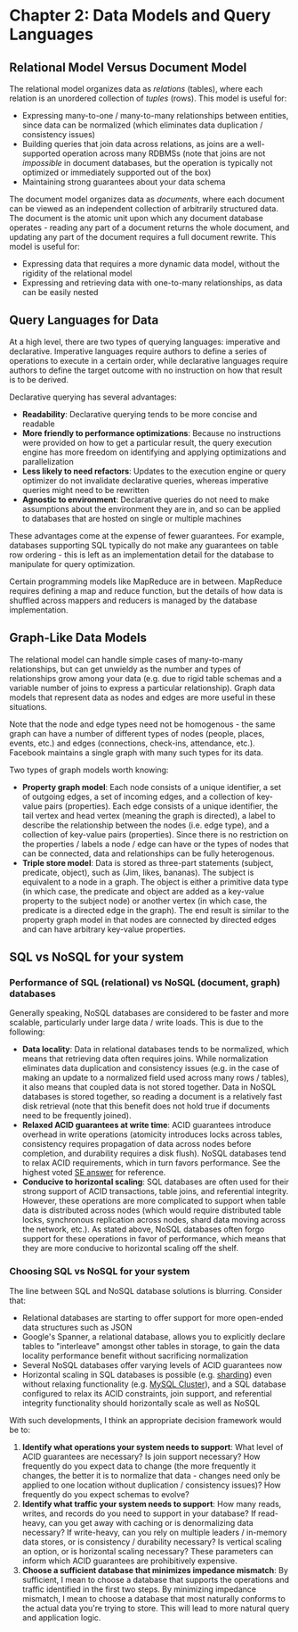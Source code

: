 # Chapter 2: Data Models and Query Languages

## Relational Model Versus Document Model

The relational model organizes data as *relations* (tables), where each relation is an unordered 
collection of *tuples* (rows). This model is useful for:

- Expressing many-to-one / many-to-many relationships between entities, since data can be 
  normalized (which eliminates data duplication / consistency issues)
- Building queries that join data across relations, as joins are a well-supported operation across 
  many RDBMSs (note that joins are not *impossible* in document databases, but the operation is 
  typically not optimized or immediately supported out of the box)
- Maintaining strong guarantees about your data schema  
  
The document model organizes data as *documents*, where each document can be viewed as an 
independent collection of arbitrarily structured data. The document is the atomic unit upon 
which any document database operates - reading any part of a document returns the whole 
document, and updating any part of the document requires a full document rewrite. This model is 
useful for:

- Expressing data that requires a more dynamic data model, without the rigidity of the 
  relational model
- Expressing and retrieving data with one-to-many relationships, as data can be easily nested

## Query Languages for Data

At a high level, there are two types of querying languages: imperative and declarative. 
Imperative languages require authors to define a series of operations to execute in a certain 
order, while declarative languages require authors to define the target outcome with no 
instruction on how that result is to be derived. 

Declarative querying has several advantages:

- **Readability**: Declarative querying tends to be more concise and readable
- **More friendly to performance optimizations**: Because no instructions were provided on how 
  to get a particular result, the query execution engine has more freedom on identifying and 
  applying optimizations and parallelization
- **Less likely to need refactors**: Updates to the execution engine or query optimizer do not 
  invalidate declarative queries, whereas imperative queries might need to be rewritten
- **Agnostic to environment**: Declarative queries do not need to make assumptions about the 
  environment they are in, and so can be applied to databases that are hosted on single or 
  multiple machines 

These advantages come at the expense of fewer guarantees. For example, databases supporting SQL 
typically do not make any guarantees on table row ordering - this is left as an implementation 
detail for the database to manipulate for query optimization.

Certain programming models like MapReduce are in between. MapReduce requires defining a map and 
reduce function, but the details of how data is shuffled across mappers and reducers is managed by 
the database implementation.

## Graph-Like Data Models

The relational model can handle simple cases of many-to-many relationships, but can get unwieldy 
as the number and types of relationships grow among your data (e.g. due to rigid table schemas 
and a variable number of joins to express a particular relationship). Graph data models that 
represent data as nodes and edges are more useful in these situations. 

Note that the node and edge types need not be homogenous - the same graph can have a number of 
different types of nodes (people, places, events, etc.) and edges (connections, check-ins, 
attendance, etc.). Facebook maintains a single graph with many such types for its data.

Two types of graph models worth knowing:

- **Property graph model**: Each node consists of a unique identifier, a set of outgoing edges, 
  a set of incoming edges, and a collection of key-value pairs (properties). Each edge consists 
  of a unique identifier, the tail vertex and head vertex (meaning the graph is directed), a 
  label to describe the relationship between the nodes (i.e. edge type), and a collection of 
  key-value pairs (properties). Since there is no restriction on the properties / labels a node 
  / edge can have or the types of nodes that can be connected, data and relationships can be 
  fully heterogenous.   
- **Triple store model**: Data is stored as three-part statements (subject, predicate, object), 
  such as (Jim, likes, bananas). The subject is equivalent to a node in a graph. The object is 
  either a primitive data type (in which case, the predicate and object are added as a key-value 
  property to the subject node) or another vertex (in which case, the predicate is a directed 
  edge in the graph). The end result is similar to the property graph model in that nodes are 
  connected by directed edges and can have arbitrary key-value properties. 
  
## SQL vs NoSQL for your system

### Performance of SQL (relational) vs NoSQL (document, graph) databases

Generally speaking, NoSQL databases are considered to be faster and more scalable, particularly 
under large data / write loads. This is due to the following:

- **Data locality**: Data in relational databases tends to be normalized, which means that 
  retrieving data often requires joins. While normalization eliminates data duplication and 
  consistency issues (e.g. in the case of making an update to a normalized field used across 
  many rows / tables), it also means that coupled data is not stored together. Data in 
  NoSQL databases is stored together, so reading a document is a relatively fast disk retrieval 
  (note that this benefit does not hold true if documents need to be frequently joined).
- **Relaxed ACID guarantees at write time**: ACID guarantees introduce overhead in write 
  operations (atomicity introduces locks across tables, consistency requires propagation of data 
  across nodes before completion, and durability requires a disk flush). NoSQL databases tend to 
  relax ACID requirements, which in turn favors performance. See the highest voted 
  [SE answer](https://softwareengineering.stackexchange.com/questions/194340/why-are-nosql-databases-more-scalable-than-sql) 
  for reference.
- **Conducive to horizontal scaling**: SQL databases are often used for their strong support of 
  ACID transactions, table joins, and referential integrity. However, these operations are more 
  complicated to support when table data is distributed across nodes (which would require 
  distributed table locks, synchronous replication across nodes, shard data moving across the 
  network, etc.). As stated above, NoSQL databases often forgo support for these operations in 
  favor of performance, which means that they are more conducive to horizontal scaling off the 
  shelf.
  
### Choosing SQL vs NoSQL for your system

The line between SQL and NoSQL database solutions is blurring. Consider that:

- Relational databases are starting to offer support for more open-ended data structures such as 
  JSON
- Google's Spanner, a relational database, allows you to explicitly declare tables to 
"interleave" amongst other tables in storage, to gain the data locality performance benefit 
without sacrificing normalization
- Several NoSQL databases offer varying levels of ACID guarantees now
- Horizontal scaling in SQL databases is possible (e.g. 
  [sharding](https://en.wikipedia.org/wiki/Shard_(database_architecture))) even without relaxing 
  functionality (e.g. [MySQL Cluster](https://www.mysql.com/products/cluster/scalability.html)), 
  and a SQL database configured to relax its ACID constraints, join support, and referential 
  integrity functionality should horizontally scale as well as NoSQL

With such developments, I think an appropriate decision framework would be to:

1. **Identify what operations your system needs to support**: What level of ACID guarantees are 
   necessary? Is join support necessary? How frequently do you expect data to change (the more 
   frequently it changes, the better it is to normalize that data - changes need only be applied to 
   one location without duplication / consistency issues)? How frequently do you expect schemas 
   to evolve?
2. **Identify what traffic your system needs to support**: How many reads, writes, and records 
   do you need to support in your database? If read-heavy, can you get away with caching or is 
   denormalizing data necessary? If write-heavy, can you rely on multiple leaders / in-memory 
   data stores, or is consistency / durability necessary? Is vertical scaling an 
   option, or is horizontal scaling necessary? These parameters can inform which ACID guarantees 
   are prohibitively expensive.
3. **Choose a sufficient database that minimizes impedance mismatch**: By sufficient, I mean to 
   choose a database that supports the operations and traffic identified in the first two steps. 
   By minimizing impedance mismatch, I mean to choose a database that most naturally conforms to 
   the actual data you're trying to store. This will lead to more natural query and application 
   logic.
